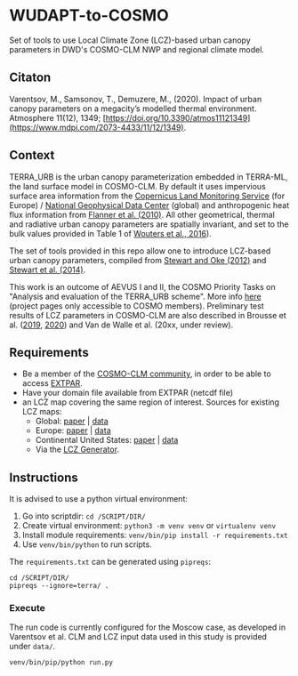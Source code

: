 # WUDAPT-to-COSMO

Set of tools to use Local Climate Zone (LCZ)-based urban canopy parameters in DWD's COSMO-CLM NWP and regional climate model.

## Citaton
Varentsov, M., Samsonov, T., Demuzere, M., (2020). Impact of urban canopy parameters on a megacity’s modelled thermal environment. Atmosphere 11(12), 1349; [https://doi.org/10.3390/atmos11121349](https://www.mdpi.com/2073-4433/11/12/1349).

## Context
TERRA_URB is the urban canopy parameterization embedded in TERRA-ML, the land surface model in COSMO-CLM. By default it uses impervious surface area information from the [Copernicus Land Monitoring Service](https://land.copernicus.eu/pan-european/high-resolution-layers/imperviousness) (for Europe) / [National Geophysical Data Center](https://databasin.org/datasets/016d2235a5ed43ad83ceeed6c408d149) (global) and anthropogenic heat flux information from [Flanner et al. (2010)](https://agupubs.onlinelibrary.wiley.com/doi/full/10.1029/2008gl036465). All other geometrical, thermal and radiative urban canopy parameters are spatially invariant, and set to the bulk values provided in Table 1 of [Wouters et al., 2016](https://gmd.copernicus.org/articles/9/3027/2016/)).

The set of tools provided in this repo allow one to introduce LCZ-based urban canopy parameters, compiled from [Stewart and Oke (2012)](http://10.1175/BAMS-D-11-00019.1) and [Stewart et al. (2014)](http://10.1002/joc.3746).

This work is an outcome of AEVUS I and II, the COSMO Priority Tasks on "Analysis and evaluation of the TERRA_URB scheme". More info [here](http://www.cosmo-model.org/content/tasks/priorityTasks/default.htm) (project pages only accessible to COSMO members). Preliminary test results of LCZ parameters in COSMO-CLM are also described in Brousse et al. ([2019](https://doi.org/10.1016/j.uclim.2018.12.004), [2020](https://onlinelibrary.wiley.com/doi/abs/10.1002/joc.6477)) and Van de Walle et al. (20xx, under review).  



## Requirements
* Be a member of the [COSMO-CLM community](https://wiki.coast.hzg.de/clmcom/), in order to be able to access [EXTPAR](https://wiki.coast.hzg.de/clmcom/external-data-98599196.html).
* Have your domain file available from EXTPAR (netcdf file)
* an LCZ map covering the same region of interest. Sources for existing LCZ maps:
    * Global: [paper](https://essd.copernicus.org/articles/14/3835/2022/essd-14-3835-2022.html) | [data](https://doi.org/10.5281/zenodo.6364593)
    * Europe: [paper](https://journals.plos.org/plosone/article?id=10.1371/journal.pone.0214474) | [data](http://doi.org/10.6084/m9.figshare.13322450.v1)
    * Continental United States: [paper](https://doi.org/10.1038/s41597-020-00605-z) | [data](https://doi.org/10.6084/m9.figshare.11416950.v1) 
    * Via the [LCZ Generator](https://lcz-generator.rub.de/).
    


## Instructions

It is advised to use a python virtual environment:
1. Go into scriptdir: `cd /SCRIPT/DIR/`
2. Create virtual environment: `python3 -m venv venv` or `virtualenv venv`
3. Install module requirements: `venv/bin/pip install -r requirements.txt`
4. Use `venv/bin/python` to run scripts.

The `requirements.txt` can be generated using `pipreqs`: 
```
cd /SCRIPT/DIR/
pipreqs --ignore=terra/ .
```


### Execute

The run code is currently configured for the Moscow case, as developed in Varentsov et al.
CLM and LCZ input data used in this study is provided under `data/`.

```
venv/bin/pip/python run.py
```

